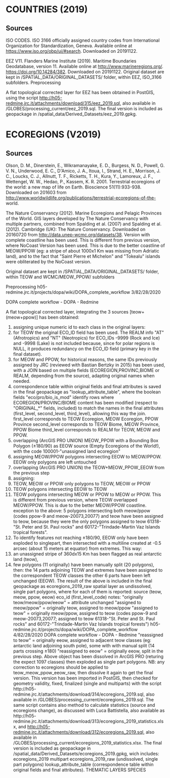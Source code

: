 # COUNTRIES (2019)

## Sources

ISO CODES. ISO 3166 officially assigned country codes from International
Organization for Standardization, Geneva. Available online at
https://www.iso.org/obp/ui/#search. Downloaded on 20191122.

EEZ V11. Flanders Marine Institute (2019). Maritime Boundaries
Geodatabase, version 11. Available online at
http://www.marineregions.org/. https://doi.org/10.14284/382. Downloaded
on 20191122.
Original dataset are kept in /SPATIAL_DATA/ORIGINAL_DATASETS/ folder, within
EEZ, ISO_3166 subfolders.
Preprocessing

A flat topological corrected layer for EEZ has been obtained in PostGIS, using the
script http://h05-redmine.jrc.it/attachments/download/315/eez_2019.sql, also
available in /GLOBES/processing_current/eez_2019.sql.
The final version is included as geopackage in
/spatial_data/Derived_Datasets/eez_2019.gpkg.

# ECOREGIONS (V2019)

## Sources
Olson, D. M., Dinerstein, E., Wikramanayake, E. D., Burgess, N. D., Powell,
G. V. N., Underwood, E. C., D'Amico, J. A., Itoua, I., Strand, H. E., Morrison,
J. C., Loucks, C. J., Allnutt, T. F., Ricketts, T. H., Kura, Y., Lamoreux, J. F.,
Wettengel, W. W., Hedao, P., Kassem, K. R. 2001. Terrestrial ecoregions of
the world: a new map of life on Earth. Bioscience 51(11):933-938.
Downloaded on 201603 from
http://www.worldwildlife.org/publications/terrestrial-ecoregions-of-the-
world.

The Nature Conservancy (2012). Marine Ecoregions and Pelagic Provinces of
the World. GIS layers developed by The Nature Conservancy with multiple
partners, combined from Spalding et al. (2007) and Spalding et al. (2012).
Cambridge (UK): The Nature Conservancy. Downloaded on 20160720 from
http://data.unep-wcmc.org/datasets/38. Version with complete coastline
has been used. This is different from previous version, where
NoCoast Version has been used. This is due to the better coastline of
MEOW/PPOW (eg: a stripe of about 1000x1 Km was missing from
Adriatic land), and to the fact that "Saint Pierre et Michelon" and
"Tokealu" islands were obliterated by the NoCoast version.

Original dataset are kept in /SPATIAL_DATA/ORIGINAL_DATASETS/ folder, within
TEOW and WCMC/MEOW_PPOW/ subfolders

Preprocessing
h05-redmine.jrc.it/projects/dopa/wiki/DOPA_complete_workflow
3/82/28/2020

DOPA complete workflow - DOPA - Redmine

A flat topological corrected layer, integrating the 3 sources [teow+
(meow+ppow)] has been obtained:
1. assigning unique numeric id to each class in the original layers:
1. for TEOW the original ECO_ID field has been used. The REALM info
"AT" (Afrotropics) and "NT" (Neotropics) for ECO_IDs -9999
(Rock and Ice) and -9998 (Lake) is not included because, since
for polar regions is NULL, it produces redundancy on the
ECO_ID field (primary key in the final dataset).
2. for MEOW and PPOW, for historical reasons, the same IDs previously
assigned by JRC (reviewed with Bastian Bertzky in 2015) has been
used, with a JOIN based on multiple fields
(ECOREGION,PROVINC,BIOME or REALM, depending from the source),
adapting original names when needed.
3. correspondence table within original fields and final attributes is saved
in the final geopackage as "lookup_attribute_table", where the boolean
fields "eco/pro/bio_is_mod" identify rows where
ECOREGION/PROVINC/BIOME content has been modified (respect to
"ORIGINAL_*" fields, included) to match the names in the final
attributes (first_level, second_level, third_level), allowing this way the
join.
first_level corresponds to TEOW Ecoregion, MEOW Ecoregion,
PPOW Province
second_level corresponds to TEOW Biome, MEOW Province, PPOW
Biome
third_level corresponds to REALM for TEOW, MEOW and PPOW.
2. overlapping (ArcGIS PRO UNION) MEOW_PPOW with a Bounding Box
Polygon (±180/90) as EEOW source (Empty Ecoregions of the World!), with
the code 100001-"unassigned land ecoregion"
3. assigning MEOW/PPOW polygons intersecting EEOW to MEOW/PPOW. EEOW
only polygons are left untouched
4. overlapping (ArcGIS PRO UNION) the TEOW+MEOW_PPOW_EEOW from the
previous step
5. assigning:
1. TEOW, MEOW or PPOW only polygons to TEOW, MEOW or PPOW
2. TEOW polygons intersecting EEOW to TEOW
3. TEOW polygons intersecting MEOW or PPOW to MEOW or PPOW. This
is different from previous version, where TEOW overlapped
MEOW/PPOW. This is due to the better MEOW/PPOW coastline.
exception to the above: 5 polygons intersecting both
meow/ppow (codes ppow-9 and meow-20073,20077) and
teow have been assigned to teow, because they were the
only polygons assigned to teow 61318-"St. Peter and St.
Paul rocks" and 60172-"Trindade-Martin Vaz Islands
tropical forests".
4. To identify features not reaching ±180/90, EEOW only have been
exploded to singlepart, then intersected with a multiline created at -0.5
arcsec (about 15 meters at equator) from extremes. This way:
5. an unassigned stripe of 360dx15 Km has been flagged as real antarctic
land (teow),
6. few polygons (11 originally) have been manually split (20 polygons),
then:
the 14 parts adjoining TEOW and extremes have been assigned to
the correspondent TEOW classes
the other 6 parts have been left unchanged (EEOW).
The result of the above is included in the final geopackage as
ecoregions_2019_raw spatial layer as undissolved, single part polygons,
where for each of them is reported:
source (teow, meow, ppow, eeow)
eco_id (first_level_code)
notes:
"originally teow/meow/ppow/eeow" = attribute unchanged
"assigned to meow/ppow" = originally teow, assigned to meow/ppow
"assigned to teow" = originally meow/ppow, assigned to teow (codes
ppow-9 and meow-20073,20077; assigned to teow 61318-"St. Peter
and St. Paul rocks" and 60172-"Trindade-Martin Vaz Islands tropical
forests")
h05-redmine.jrc.it/projects/dopa/wiki/DOPA_complete_workflow
4/82/28/2020
DOPA complete workflow - DOPA - Redmine
"reassigned to teow" = originally eeow, assigned to adjacent teow
classes (eg: antarctic land adjoining south pole), some with with
manual split (14 parts crossing ±180)
"reassigned to eeow" = originally eeow, split in the previous step.
Above object has been dissolved in ArcGIS PRO (returing the expect 1097
classes) then exploded as single part polygons. NB: any correction to
ecoregions should be applied to teow_meow_ppow_eeow_raw, then
dissolve it again to get the final version.
This version has been imported in PostGIS, then checked for geometry validity,
fixed, finalized (single and multiparts) with the script http://h05-
redmine.jrc.it/attachments/download/314/ecoregions_2019.sql, also available in
/GLOBES/processing_current/ecoregions_2019.sql. The same script contains also
method to calculate statistics (source and ecoregions change), as discussed with
Luca Battistella, also available as http://h05-
redmine.jrc.it/attachments/download/313/ecoregions_2019_statistics.xlsx, and
http://h05-redmine.jrc.it/attachments/download/312/ecoregions_2019.sql, also
available in /GLOBES/processing_current/ecoregions_2019_statistics.xlsx.
The final version is included as geopackage in
/spatial_data/Derived_Datasets/ecoregions_2019.gpkg, wich includes:
ecoregions_2019 multipart
ecoregions_2019_raw (undissolved, single part polygons)
lookup_attribute_table (correspondence table within original fields and final
attributes).
THEMATIC LAYERS
SPECIES
